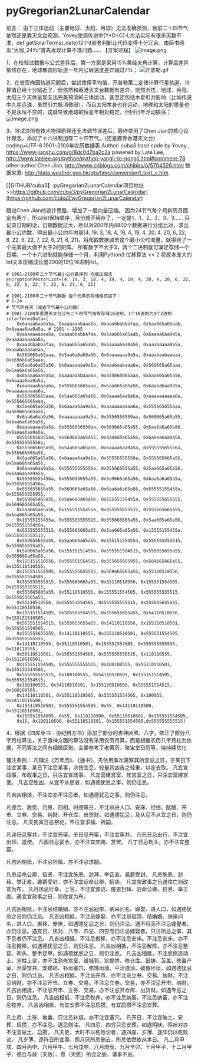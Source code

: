 # pyGregorian2LunarCalendar
前言：
由于三体运动（主要地球、太阳、月球）无法准确预测，目前二十四节气依然还是靠天文台观测，Yovey使用传说中[Y*D+C]-L方法实际有很多天数不准，def getSolarTerms(_date)12个if嵌套判断让代码变得十分冗余，由简书网友“大咖_247c”首先发现计算不准问题……
【方案过程】
![image.png](https://upload-images.jianshu.io/upload_images/2369108-a121d5e561adc30b.png?imageMogr2/auto-orient/strip%7CimageView2/2/w/1240)

1、在校验过数据与公式差异后，第一方案是采用15%黄经夹角计算，计算后差异依然存在，地球椭圆形轨道一年内公转速度差异超过7%；
![开普勒.gif](https://upload-images.jianshu.io/upload_images/2369108-671532f9183aad1d.gif?imageMogr2/auto-orient/strip)

2、在发现椭圆轨道问题后，尝试使用平均值、开普勒第二定律计算行星轨道，计算值已经十分贴近了，但依然和香港天文台数据有差异，恍然大悟，地球、月亮、太阳三个天体呈现无法完美预测的三体运动，甚至还包括木星引力影响（比如传说中九星连珠，虽然引力抵消微弱），而且太阳本身也在运动，地球和太阳的质量也不是永恒不变的，这就导致地球的恒星年相对稳定，但回归年浮动振荡；
![image.png](https://upload-images.jianshu.io/upload_images/2369108-2cdf50bbe6b62989.png?imageMogr2/auto-orient/strip%7CimageView2/2/w/1240)

3、当试过所有技术物理原理还无法调节误差后，最终使用了Chen Jian的核心设计理念，添加了十六进制加存二十四节气。（还是要靠香港天文台）
coding=UTF-8
1901~2100年农历数据表
Author: cuba3
base code by Yovey , https://www.jianshu.com/p/8dc0d7ba2c2a
powered by Late Lee, http://www.latelee.org/python/python-yangli-to-nongli.html#comment-78
other author:Chen Jian, http://www.cnblogs.com/chjbbs/p/5704326.html
数据来源: http://data.weather.gov.hk/gts/time/conversion1_text_c.htm

[【GITHUB/cuba3】:pyGregorian2LunarCalendar项目地址>>https://github.com/cuba3/pyGregorian2LunarCalendar](https://github.com/cuba3/pyGregorian2LunarCalendar)

跟进Chen Jian的设计思路，增加了一层向量压缩。
因为24节气每个月新历月固定有两个，所以list保持顺序，月份就不用存了，一定是1、1、2、2、3、3……
只记录日期的话，日期数据过大，所以对200年内4800个数据进行分组比对，求出最小公约数，得出最小公约年向量[4, 19, 3, 18, 4, 19, 4, 19, 4, 20, 4, 20, 6, 22, 6, 22, 6, 22, 7, 22, 6, 21, 6, 21]，将爬取数据减去这个最小公约向量，就得到了一个元素最大值不大于3的矩阵。
所有数字不大于3，两个二进制就可满足存储一个日期，一个十六进制就能存储一个月，利用Python3 位移算法 << 2 将原本庞大的txt文本压缩成长度200的12位16进制list。
```
# 1901-2100年二十节气最小公约数序列 向量压缩法
encryptionVectorList=[4, 19, 3, 18, 4, 19, 4, 19, 4, 20, 4, 20, 6, 22, 6, 22, 6, 22, 7, 22, 6, 21, 6, 21]

# 1901-2100年二十节气数据 每个元素的存储格式如下：
# 1-24
# 节气所在天（减去节气最小公约数）
# 1901-2100年香港天文台公布二十四节气按年存储16进制，1个16进制为4个2进制
solarTermsData=[
    0x6aaaa6aa9a5a, 0xaaaaaabaaa6a, 0xaaabbabbafaa, 0x5aa665a65aab, 0x6aaaa6aa9a5a, # 1901 ~ 1905
    0xaaaaaaaaaa6a, 0xaaabbabbafaa, 0x5aa665a65aab, 0x6aaaa6aa9a5a, 0xaaaaaaaaaa6a,
    0xaaabbabbafaa, 0x5aa665a65aab, 0x6aaaa6aa9a56, 0xaaaaaaaa9a5a, 0xaaabaabaaeaa,
    0x569665a65aaa, 0x5aa6a6a69a56, 0x6aaaaaaa9a5a, 0xaaabaabaaeaa, 0x569665a65aaa,
    0x5aa6a6a65a56, 0x6aaaaaaa9a5a, 0xaaabaabaaa6a, 0x569665a65aaa, 0x5aa6a6a65a56,
    0x6aaaa6aa9a5a, 0xaaaaaabaaa6a, 0x555665665aaa, 0x5aa665a65a56, 0x6aaaa6aa9a5a,
    0xaaaaaabaaa6a, 0x555665665aaa, 0x5aa665a65a56, 0x6aaaa6aa9a5a, 0xaaaaaaaaaa6a,
    0x555665665aaa, 0x5aa665a65a56, 0x6aaaa6aa9a5a, 0xaaaaaaaaaa6a, 0x555665665aaa,
    0x5aa665a65a56, 0x6aaaa6aa9a5a, 0xaaaaaaaaaa6a, 0x555665655aaa, 0x569665a65a56,
    0x6aa6a6aa9a56, 0xaaaaaaaa9a5a, 0x5556556559aa, 0x569665a65a55, 0x6aa6a6a65a56,
    0xaaaaaaaa9a5a, 0x5556556559aa, 0x569665a65a55, 0x5aa6a6a65a56, 0x6aaaa6aa9a5a,
    0x5556556555aa, 0x569665a65a55, 0x5aa665a65a56, 0x6aaaa6aa9a5a, 0x55555565556a,
    0x555665665a55, 0x5aa665a65a56, 0x6aaaa6aa9a5a, 0x55555565556a, 0x555665665a55,
    0x5aa665a65a56, 0x6aaaa6aa9a5a, 0x55555555556a, 0x555665665a55, 0x5aa665a65a56,
    0x6aaaa6aa9a5a, 0x55555555556a, 0x555665655a55, 0x5aa665a65a56, 0x6aa6a6aa9a5a,
    0x55555555456a, 0x555655655a55, 0x5a9665a65a56, 0x6aa6a6a69a5a, 0x55555555456a,
    0x555655655a55, 0x569665a65a56, 0x6aa6a6a65a56, 0x55555155455a, 0x555655655955,
    0x569665a65a55, 0x5aa6a5a65a56, 0x15555155455a, 0x555555655555, 0x569665665a55,
    0x5aa665a65a56, 0x15555155455a, 0x555555655515, 0x555665665a55, 0x5aa665a65a56,
    0x15555155455a, 0x555555555515, 0x555665665a55, 0x5aa665a65a56, 0x15555155455a,
    0x555555555515, 0x555665665a55, 0x5aa665a65a56, 0x15555155455a, 0x555555555515,
    0x555655655a55, 0x5aa665a65a56, 0x15515155455a, 0x555555554515, 0x555655655a55,
    0x5a9665a65a56, 0x15515151455a, 0x555551554515, 0x555655655a55, 0x569665a65a56,
    0x155151510556, 0x555551554505, 0x555655655955, 0x569665665a55, 0x155110510556,
    0x155551554505, 0x555555655555, 0x569665665a55, 0x55110510556, 0x155551554505,
    0x555555555515, 0x555665665a55, 0x55110510556, 0x155551554505, 0x555555555515,
    0x555665665a55, 0x55110510556, 0x155551554505, 0x555555555515, 0x555655655a55,
    0x55110510556, 0x155551554505, 0x555555555515, 0x555655655a55, 0x55110510556,
    0x155151514505, 0x555555554515, 0x555655655a55, 0x54110510556, 0x155151510505,
    0x555551554515, 0x555655655a55, 0x14110110556, 0x155110510501, 0x555551554505,
    0x555555655555, 0x14110110555, 0x155110510501, 0x555551554505, 0x555555555555,
    0x14110110555, 0x55110510501, 0x155551554505, 0x555555555555, 0x110110555,
    0x55110510501, 0x155551554505, 0x555555555515, 0x110110555, 0x55110510501,
    0x155551554505, 0x555555555515, 0x100100555, 0x55110510501, 0x155151514505,
    0x555555555515, 0x100100555, 0x54110510501, 0x155151514505, 0x555551554515,
    0x100100555, 0x54110510501, 0x155150510505, 0x555551554515, 0x100100555,
    0x14110110501, 0x155110510505, 0x555551554505, 0x100055, 0x14110110500,
    0x155110510501, 0x555551554505, 0x55, 0x14110110500, 0x55110510501,
    0x155551554505, 0x55, 0x110110500, 0x55110510501, 0x155551554505,
    0x15, 0x100110500, 0x55110510501, 0x155551554505,0x555555555515]
```
4、根据《四库全书 - 协纪辨方书》添加了部分的吉神凶煞、八字，修正了部分八字月柱算法，关于值神方面的算法没有采用农历月算，而是根据农历八字月柱为依据，不同算法之间有细微区别。主要参考了老黄历、聚宝堂日历等，待持续优化

铺注条例：
凡铺注《万年历》、《通书》，先依用事次第察其所宜忌之日，于某日下注宜某事，某日下注忌某事，次按宜忌，较量其凶吉之轻重，以定去取。
凡宜宣政事，布政事之日，只注宜宣政事。
凡宜营建宫室、修宫室之日，只注宜营建宫室。
凡吉足胜凶，从宜不从忌者，如遇德犹忌之事，则仍注忌。

凡吉凶相抵，不注宜亦不注忌者，如遇德犹忌之事，则仍注忌。

凡德合、赦愿、月恩、四相、时德等日，不注忌进人口、安床、经络、酝酿、开市、立券、交易、纳财、开仓库、出货财。如遇德犹忌，及从忌不从宜之日，则仍注忌。
凡天狗寅日忌祭祀，不注宜求福、祈嗣。

凡卯日忌穿井，不注宜开渠。壬日忌开渠，不注宜穿井。
凡巳日忌出行，不注宜出师、遣使。
凡酉日忌宴会，亦不注宜庆赐、赏贺。
凡丁日忌剃头，亦不注宜整容。

凡吉凶相抵，不注忌祈福，亦不注忌求嗣。

凡忌诏命公卿、招贤，不注宜施恩、封拜、举正直、袭爵受封。
凡忌施恩、封拜、举正直、袭爵受封，亦不注宜诏命公卿、招贤。
凡宜宣政事之日遇往亡则改宣为布。
凡月厌忌行幸、上官，不注宜颁诏、施恩封拜、诏命公卿、招贤、举正直。遇宜宣政事之日，则改宣为布。

凡吉凶相抵，不注忌结婚姻，亦不注忌冠带、纳采问名、嫁娶、进人口，如遇德犹忌之日则仍注忌。
凡吉凶相抵，不注忌嫁娶，亦不注忌冠带、结婚姻、纳采问名、进人口、搬移、安床，如遇德犹忌之日，则仍注忌。遇不将而不注忌嫁娶者，亦仍注忌。遇亥日、厌对、八专、四忌、四穷而仍注忌嫁娶者，只注所忌之事，其不忌者仍不注忌。
凡吉凶相抵，不注忌搬移，亦不注忌安床。不注忌安床，亦不注忌搬移。如遇德犹忌之日，则仍注忌。
凡吉凶相抵，不注忌解除，亦不注忌整容、剃头、整手足甲。如遇德犹忌之日，则仍注忌。
凡吉凶相抵，不注忌修造动土、竖柱上梁，亦不注忌修宫室、缮城郭、筑提防、修仓库、鼓铸、苫盖、修置产室、开渠穿井、安碓硙、补垣塞穴、修饰垣墙、平治道涂、破屋坏垣。如遇德犹忌之日，则仍注忌。
凡吉凶相抵，不注忌开市，亦不注忌立券、交易、纳财。不注忌纳财，亦不注忌开市、立券、交易。不注忌立券、交易，亦不注忌开市、纳财。
凡吉凶相抵，不注忌开市、立券、交易，亦不注忌开仓库、出货财。如遇专忌之日，则仍注忌。
凡吉凶相抵，不注忌牧养，亦不注忌纳畜。不注忌纳畜，亦不注忌牧养。
凡吉凶相抵，有宜安葬不注忌启攒，有宜启攒不注忌安葬。

凡土府、土符、地囊，只注忌补垣，亦不注宜塞穴。
凡开日，不注宜破土、安葬、启攒，亦不注忌。遇忌则注。
凡四忌、四穷只忌安葬。如遇鸣吠、鸣吠对亦不注宜破土、启攒。
凡天吏、大时不以死败论者，遇四废、岁薄、逐阵仍以死败论。
凡岁薄、逐阵日所宜事，照月厌所忌删去，所忌依然依从本日。
凡二月甲戌、四月丙申、六月甲午、七月戊申、八月庚辰、九月辛卯、十月甲子、十二月甲子、德合与赦（天赦）、愿（天愿）所会之辰，诸事不忌。